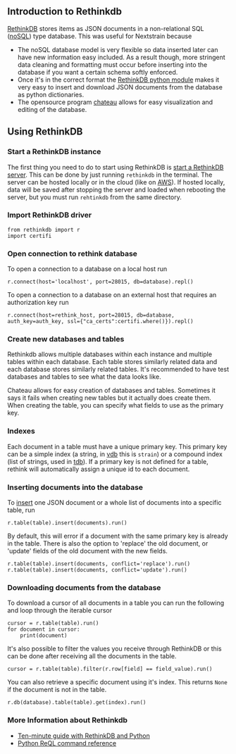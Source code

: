 ## Introduction to Rethinkdb

[RethinkDB](https://www.rethinkdb.com/) stores items as JSON documents in a non-relational
SQL ([noSQL](https://en.wikipedia.org/wiki/NoSQL)) type database. This was useful for
Nextstrain because

* The noSQL database model is very flexible so data inserted later can have new
information easy included. As a result though, more stringent data cleaning and formatting
must occur before inserting into the database if you want a certain schema softly enforced.
* Once it's in the correct format the [RethinkDB python module](https://www.rethinkdb.com/docs/guide/python/)
makes it very easy to insert and download JSON documents from the database as python
dictionaries.
* The opensource program [chateau](https://github.com/neumino/chateau) allows for easy
visualization and editing of the database.

## Using RethinkDB

### Start a RethinkDB instance

The first thing you need to do to start using RethinkDB is [start a RethinkDB server](https://rethinkdb.com/docs/start-a-server/).
This can be done by just running `rethinkdb` in the terminal. The server can be hosted locally
or in the cloud (like on [AWS](https://rethinkdb.com/docs/paas/#deploying-on-aws)). If hosted
locally, data will be saved after stopping the server and loaded when rebooting the server, but you must run `rehtinkdb` from the same directory.

### Import RethinkDB driver

```
from rethinkdb import r
import certifi
```

### Open connection to rethink database

To open a connection to a database on a local host run
```
r.connect(host='localhost', port=28015, db=database).repl()
```
To open a connection to a database on an external host that requires an authorization key run
```
r.connect(host=rethink_host, port=28015, db=database, auth_key=auth_key, ssl={"ca_certs":certifi.where()}).repl()
```

### Create new databases and tables

Rethinkdb allows multiple databases within each instance and multiple tables within each
database. Each table stores similarly related data and each database stores similarly related
tables. It's recommended to have test databases and tables to see what the data looks like.

Chateau allows for easy creation of databases and tables. Sometimes it says it fails when
creating new tables but it actually does create them. When creating the table, you can specify
what fields to use as the primary key.

### Indexes

Each document in a table must have a unique primary key. This primary key can be a simple
index (a string, in [vdb](vdb) this is `strain`) or a compound index (list of strings,
used in [tdb](tdb)). If a primary key is not defined for a table, rethink will automatically
assign a unique id to each document.

### Inserting documents into the database

To [insert](https://rethinkdb.com/api/python/insert/) one JSON document or a whole list
of documents into a specific table, run
```
r.table(table).insert(documents).run()
```
By default, this will error if a document with the same primary key is already in the table.
There is also the option to 'replace' the old document, or 'update' fields of the old document
with the new fields.
```
r.table(table).insert(documents, conflict='replace').run()
r.table(table).insert(documents, conflict='update').run()
```

### Downloading documents from the database

To download a cursor of all documents in a table you can run the following and loop
through the iterable cursor
```
cursor = r.table(table).run()
for document in cursor:
    print(document)
```
It's also possible to filter the values you receive through RethinkDB or this can be done
after receiving all the documents in the table.
```
cursor = r.table(table).filter(r.row[field] == field_value).run()
```
You can also retrieve a specific document using it's index. This returns `None` if the document
is not in the table.
```
r.db(database).table(table).get(index).run()
```

### More Information about Rethinkdb

* [Ten-minute guide with RethinkDB and Python](https://www.rethinkdb.com/docs/guide/python/)
* [Python ReQL command reference](https://www.rethinkdb.com/api/python/)
